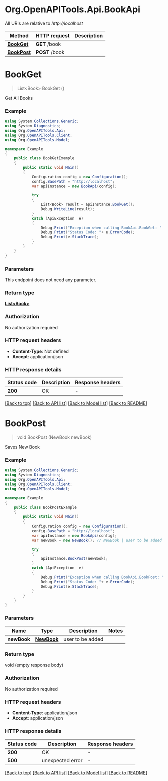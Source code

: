 # Org.OpenAPITools.Api.BookApi

All URIs are relative to *http://localhost*

Method | HTTP request | Description
------------- | ------------- | -------------
[**BookGet**](BookApi.md#bookget) | **GET** /book | 
[**BookPost**](BookApi.md#bookpost) | **POST** /book | 


<a name="bookget"></a>
# **BookGet**
> List&lt;Book&gt; BookGet ()



Get All Books

### Example
```csharp
using System.Collections.Generic;
using System.Diagnostics;
using Org.OpenAPITools.Api;
using Org.OpenAPITools.Client;
using Org.OpenAPITools.Model;

namespace Example
{
    public class BookGetExample
    {
        public static void Main()
        {
            Configuration config = new Configuration();
            config.BasePath = "http://localhost";
            var apiInstance = new BookApi(config);

            try
            {
                List<Book> result = apiInstance.BookGet();
                Debug.WriteLine(result);
            }
            catch (ApiException  e)
            {
                Debug.Print("Exception when calling BookApi.BookGet: " + e.Message );
                Debug.Print("Status Code: "+ e.ErrorCode);
                Debug.Print(e.StackTrace);
            }
        }
    }
}
```

### Parameters
This endpoint does not need any parameter.

### Return type

[**List&lt;Book&gt;**](Book.md)

### Authorization

No authorization required

### HTTP request headers

 - **Content-Type**: Not defined
 - **Accept**: application/json

### HTTP response details
| Status code | Description | Response headers |
|-------------|-------------|------------------|
| **200** | OK |  -  |

[[Back to top]](#) [[Back to API list]](../README.md#documentation-for-api-endpoints) [[Back to Model list]](../README.md#documentation-for-models) [[Back to README]](../README.md)

<a name="bookpost"></a>
# **BookPost**
> void BookPost (NewBook newBook)



Saves New Book

### Example
```csharp
using System.Collections.Generic;
using System.Diagnostics;
using Org.OpenAPITools.Api;
using Org.OpenAPITools.Client;
using Org.OpenAPITools.Model;

namespace Example
{
    public class BookPostExample
    {
        public static void Main()
        {
            Configuration config = new Configuration();
            config.BasePath = "http://localhost";
            var apiInstance = new BookApi(config);
            var newBook = new NewBook(); // NewBook | user to be added

            try
            {
                apiInstance.BookPost(newBook);
            }
            catch (ApiException  e)
            {
                Debug.Print("Exception when calling BookApi.BookPost: " + e.Message );
                Debug.Print("Status Code: "+ e.ErrorCode);
                Debug.Print(e.StackTrace);
            }
        }
    }
}
```

### Parameters

Name | Type | Description  | Notes
------------- | ------------- | ------------- | -------------
 **newBook** | [**NewBook**](NewBook.md)| user to be added | 

### Return type

void (empty response body)

### Authorization

No authorization required

### HTTP request headers

 - **Content-Type**: application/json
 - **Accept**: application/json

### HTTP response details
| Status code | Description | Response headers |
|-------------|-------------|------------------|
| **200** | OK |  -  |
| **500** | unexpected error |  -  |

[[Back to top]](#) [[Back to API list]](../README.md#documentation-for-api-endpoints) [[Back to Model list]](../README.md#documentation-for-models) [[Back to README]](../README.md)

